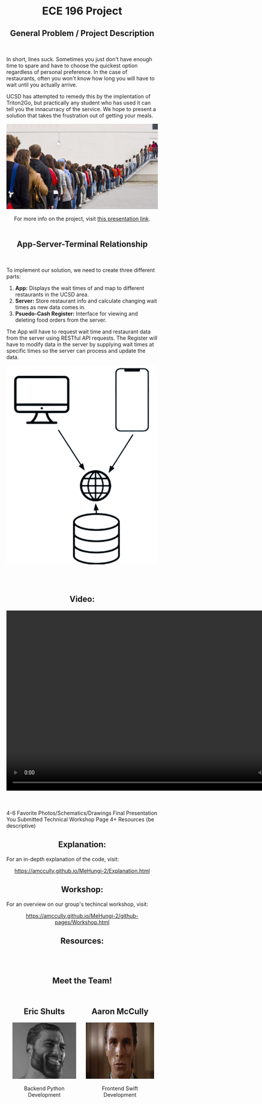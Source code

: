 
<style>
      body {
         background-color: "black";
      }
   </style>

<center> <h1> <b> ECE 196 Project </b> </h1> </center>

<center> <h2> General Problem / Project Description </h2> </center>
<br/>

In short, lines suck. Sometimes you just don't have enough time to spare and have to choose the quickest option regardless of personal preference. In the case of restaurants, often you won't know how long you will have to wait until you actually arrive. 

UCSD has attempted to remedy this by the implentation of Triton2Go, but practically any student who has used it can tell you the innacurracy of the service. We hope to present a solution that takes the frustration out of getting your meals.

<p align="center">
<img src="Pics/LongLine.jpg" alt="Long Line"   class="center">
</p>

<center>For more info on the project, visit 
<a href="">this presentation link</a>.
</center>
<br/>
<center> <h2> App-Server-Terminal Relationship </h2> </center>
<br>

To implement our solution, we need to create three different parts:


<ol>
  <li>
    <b>App:</b> Displays the wait times of and map to different restaurants in the UCSD area. 
  </li>
  <li>
    <b>Server:</b> Store restaurant info and calculate changing wait times as new data comes in.
  </li>
  <li>
    <b>Psuedo-Cash Register:</b> Interface for viewing and deleting food orders from the server. 
  </li>
</ol>  

The App will have to request wait time and restaurant data from the server using RESTful API requests. The Register will have to modify data in the server by supplying wait times at specific times so the server can process and update the data.

<p align="center">
<img src="Pics/Server-Client.png" alt="Server-Client"   class="center">
</p>
 
<br/>
<br/>

<center> <h2> Video: </h2> </center>

<center> <video width="800" height="480" controls>
  <source src="ECE196Project.mp4" type="video/mp4">
</video> </center>



<br/>
<br/>

4-6 Favorite Photos/Schematics/Drawings
Final Presentation You Submitted
Technical Workshop Page
4+ Resources (be descriptive)

<center> <h2> Explanation: </h2> </center>
For an in-depth explanation of the code, visit: 

<br/>

<center>

  <a href="https://amccully.github.io/MeHungi-2/github-pages/Explanation.html">https://amccully.github.io/MeHungi-2/Explanation.html</a>

</center>

<center> <h2> Workshop: </h2> </center>

For an overview on our group's techincal workshop, visit:

<center>
 
<a href="https://amccully.github.io/MeHungi-2/github-pages/Workshop.html">https://amccully.github.io/MeHungi-2/github-pages/Workshop.html</a>

<center> <h2> Resources: </h2> </center>

<br/>

<br/>

<center> <h2> Meet the Team! </h2> </center>

<style>
* {
  box-sizing: border-box;
}

/* Create two equal columns that floats next to each other */
.column {
  float: left;
  width: 50%;
  padding: 10px;
  height: 300px; /* Should be removed. Only for demonstration */
}

/* Clear floats after the columns */
.row:after {
  content: "";
  display: table;
  clear: both;
}
</style>

<div class="row">
  <div class="column" style="background-color;">
    <h2>Eric Shults</h2>
    <p><img src="Pics/Gigachad.jpg" alt="Gigachad"   class="center" height=150></p>
    Backend Python Development
  </div>
  <div class="column" style="background-color;">
    <h2>Aaron McCully</h2>
    <p><img src="Pics/PatrickBateman.jpg" alt="Patrick Bateman"   class="center" height=150></p>
    Frontend Swift Development
  </div>
</div>

